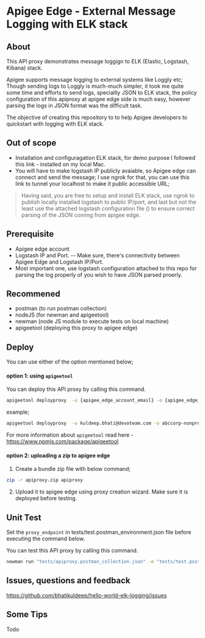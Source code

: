 Apigee Edge - External Message Logging with ELK stack 
======================================================
## About
This API proxy demonstrates message loggign to ELK (Elastic, Logstash, Kibana) stack.

Apigee supports message logging to external systems like Loggly etc; Though sending logs to Loggly is much-much simpler, it took me quite some time and efforts to send logs, speciallly JSON to ELK stack, the policy configuration of this apiproxy at apigee edge side is much easy, however parsing the logs in JSON format was the difficult task.  

The objective of creating this repository to to help Apigee developers to quickstart with logging with ELK stack.   

## Out of scope
 - Installation and configuragation ELK stack, for demo purpose I followed this link - installed on my local Mac.
 - You will have to make logstash IP publicly avaiable, so Apigee edge can connect and send the message; I use ngrok for that, you can use this link to tunnel your localhost to make it public accessible URL;
>Having said, you are free to setup and install ELK stack, use ngrok to publish locally installed logstash to public IP/port, and last but not the least use the attached logstash configuration file () to ensure correct parsing of the JSON coming from apigee edge. 

## Prerequisite
- Apigee edge account
- Logstash IP and Port.
-- Make sure, there's connectivity between Apigee Edge and Logstash IP/Port. 
- Most important one, use logstash configuration attached to this repo for parsing the log properly of you wish to have JSON parsed proerly. 

## Recommened
- postman  (to run postman collection)
- nodeJS (for newman and apigeetool)
- newman (node JS module to execute tests on local machine)
- apigeetool (deploying this proxy to apigee edge)

## Deploy
You can use either of the option mentioned below;
#### option 1: using `apigeetool`
You can deploy this API proxy by calling this command.

```bash
apigeetool deployproxy  -u {apigee_edge_account_email} -o {apigee_edge_org_name}  -e {environment_name} -n {proxy_name} -d . --verbose --debug
```
example; 
```bash
apigeetool deployproxy  -u kuldeep.bhati@devoteam.com -o abccorp-nonprod  -e test -n hello-world-elk-logging -d . --verbose --debug
```
For more information about `apigeetool` read here - https://www.npmjs.com/package/apigeetool

#### option 2: uploading a zip to apigee edge

1. Create a bundle zip file with below command;
```bash 
zip -r apiproxy.zip apiproxy
```

2. Upload it to apigee edge using proxy creation wizard.
Make sure it is deployed before testing.

## Unit Test
Set the `proxy_endpoint` in tests/test.postman_environment.json file before executing the command below.

You can test this API proxy by calling this command.
```bash
newman run "tests/apiproxy.postman_collection.json" -e "tests/test.postman_environment.json"
```

## Issues, questions and feedback
https://github.com/bhatikuldeep/hello-world-elk-logging/issues

## Some Tips
Todo
